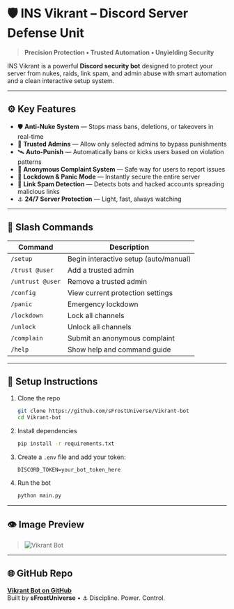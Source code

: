 # 🛡️ INS Vikrant – Discord Server Defense Unit

> **Precision Protection • Trusted Automation • Unyielding Security**

INS Vikrant is a powerful **Discord security bot** designed to protect your server from nukes, raids, link spam, and admin abuse with smart automation and a clean interactive setup system.

---

## ⚙️ Key Features

- 🛡️ **Anti-Nuke System** — Stops mass bans, deletions, or takeovers in real-time  
- 🧠 **Trusted Admins** — Allow only selected admins to bypass punishments  
- 🛰 **Auto-Punish** — Automatically bans or kicks users based on violation patterns  
- 📢 **Anonymous Complaint System** — Safe way for users to report issues  
- 🔐 **Lockdown & Panic Mode** — Instantly secure the entire server  
- 📡 **Link Spam Detection** — Detects bots and hacked accounts spreading malicious links  
- ⚓ **24/7 Server Protection** — Light, fast, always watching  

---

## 📜 Slash Commands

| Command | Description |
|--------|-------------|
| `/setup` | Begin interactive setup (auto/manual) |
| `/trust @user` | Add a trusted admin |
| `/untrust @user` | Remove a trusted admin |
| `/config` | View current protection settings |
| `/panic` | Emergency lockdown |
| `/lockdown` | Lock all channels |
| `/unlock` | Unlock all channels |
| `/complain` | Submit an anonymous complaint |
| `/help` | Show help and command guide |

---

## 🧪 Setup Instructions

1. Clone the repo  
   ```bash
   git clone https://github.com/sFrostUniverse/Vikrant-bot
   cd Vikrant-bot
   ```

2. Install dependencies  
   ```bash
   pip install -r requirements.txt
   ```

3. Create a `.env` file and add your token:  
   ```env
   DISCORD_TOKEN=your_bot_token_here
   ```

4. Run the bot  
   ```bash
   python main.py
   ```

---

## 👁 Image Preview

> ![Vikrant Bot](INS_Vikrant_(R11)_and_INS_Vikramaditya_(R33)_during_joint_exercise_(cropped).jpg)

---

## 🌐 GitHub Repo  
**[Vikrant Bot on GitHub](https://github.com/sFrostUniverse/Vikrant-bot)**  
Built by **sFrostUniverse** • ⚓ Discipline. Power. Control.
